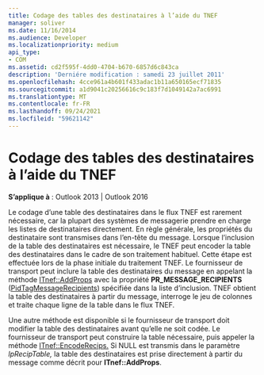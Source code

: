 ```yaml
---
title: Codage des tables des destinataires à l’aide du TNEF
manager: soliver
ms.date: 11/16/2014
ms.audience: Developer
ms.localizationpriority: medium
api_type:
- COM
ms.assetid: cd2f595f-4dd0-4704-b670-6857d6c843ca
description: 'Derniére modification : samedi 23 juillet 2011'
ms.openlocfilehash: 4cce961a4b601f433adac1b11a650165ecf71835
ms.sourcegitcommit: a1d9041c20256616c9c183f7d1049142a7ac6991
ms.translationtype: MT
ms.contentlocale: fr-FR
ms.lasthandoff: 09/24/2021
ms.locfileid: "59621142"
---
```

# <a name="encoding-recipient-tables-by-using-tnef"></a>Codage des tables des destinataires à l’aide du TNEF

  
  
**S’applique à** : Outlook 2013 | Outlook 2016 
  
Le codage d’une table des destinataires dans le flux TNEF est rarement nécessaire, car la plupart des systèmes de messagerie prendre en charge les listes de destinataires directement. En règle générale, les propriétés du destinataire sont transmises dans l’en-tête du message. Lorsque l’inclusion de la table des destinataires est nécessaire, le TNEF peut encoder la table des destinataires dans le cadre de son traitement habituel. Cette étape est effectuée lors de la phase initiale du traitement TNEF. Le fournisseur de transport peut inclure la table des destinataires du message en appelant la méthode [ITnef::AddProps](itnef-addprops.md) avec la propriété **PR_MESSAGE_RECIPIENTS** ([PidTagMessageRecipients](pidtagmessagerecipients-canonical-property.md)) spécifiée dans la liste d’inclusion. TNEF obtient la table des destinataires à partir du message, interroge le jeu de colonnes et traite chaque ligne de la table dans le flux TNEF.
  
Une autre méthode est disponible si le fournisseur de transport doit modifier la table des destinataires avant qu’elle ne soit codée. Le fournisseur de transport peut construire la table nécessaire, puis appeler la méthode [ITnef::EncodeRecips.](itnef-encoderecips.md) Si NULL est transmis dans le paramètre  _lpRecipTable,_ la table des destinataires est prise directement à partir du message comme décrit pour **ITnef::AddProps**.
  

